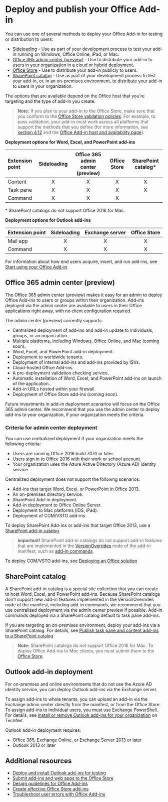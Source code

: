 
# Deploy and publish your Office Add-in

You can use one of several methods to deploy your Office Add-in for testing or distribution to users: 

- [Sideloading](../testing/create-a-network-shared-folder-catalog-for-task-pane-and-content-add-ins.md) - Use as part of your development process to test your add-in running on Windows, Office Online, iPad, or Mac.
- [Office 365 admin center (preview)](#office-365-admin-center-preview) - Use to distribute your add-in to users in your organization in a cloud or hybrid deployment.
- [Office Store] - Use to distribute your add-in publicly to users.
- [SharePoint catalog](publish-task-pane-and-content-add-ins-to-an-add-in-catalog.md) - Use as part of your development process to test your add-in, or, in an on-premises environment, to distribute your add-in to users in your organization.

The options that are available depend on the Office host that you're targeting and the type of add-in you create.

>**Note:** If you plan to your add-in to the Office Store, make sure that you conform to the [Office Store validation policies](https://msdn.microsoft.com/en-us/library/jj220035.aspx). For example, to pass validation, your add-in must work across all platforms that support the methods that you define (for more information, see [section 4.12](https://dev.office.com/officestore/docs/validation-policies#4-apps-and-add-ins-behave-predictably) and the [Office Add-in host and availability page](https://dev.office.com/add-in-availability)).

**Deployment options for Word, Excel, and PowerPoint add-ins**

| Extension point            | Sideloading | Office 365 admin center (preview) |Office Store| SharePoint catalog*  |
|:----------------|:-----------:|:------------------:|:-------------------------------:|:------------:|
| Content         | X           | X                  | X                               | X|
| Task pane       | X           | X                  | X                               | X|
| Command 		  | X           | X                  | X                               |              |

&#42; SharePoint catalogs do not support Office 2016 for Mac.

**Deployment options for Outlook add-ins**

| Extension point     | Sideloading | Exchange server | Office Store |
|:---------|:-----------:|:---------------:|:------------:|
| Mail app | X           | X               | X            |
| Command  | X           | X               | X            |


For information about how end users acquire, insert, and run add-ins, see [Start using your Office Add-in](https://support.office.com/en-ie/article/Start-using-your-Office-Add-in-82e665c4-6700-4b56-a3f3-ef5441996862?ui=en-US&rs=en-IE&ad=IE).

## Office 365 admin center (preview)

The Office 365 admin center (preview) makes it easy for an admin to deploy Office Add-ins to users or groups within their organization. Add-ins deployed via the admin center are available to users in their Office applications right away, with no client configuration required.

The admin center (preview) currently supports:

- Centralized deployment of add-ins and add-in update to individuals, groups, or an organization.
- Multiple platforms, including Windows, Office Online, and Mac (coming soon).
- Word, Excel, and PowerPoint add-in deployment.
- Deployment to worldwide tenants.
- Deployment of internal add-ins and add-ins provided by ISVs.
- Cloud-hosted Office Add-ins.
- A pre-deployment validation checking service.
- Automatic installation of Word, Excel, and PowerPoint add-ins on launch of the application.
- Add-in URLs hosted within your firewall.
- Deployment of Office Store add-ins (coming soon).

Future investments in add-in deployment scenarios will focus on the Office 365 admin center. We recommend that you use the admin center to deploy add-ins to your organization, if your organization meets the criteria.

### Criteria for admin center deployment 

You can use centralized deployment if your organization meets the following criteria:

- Users are running Office 2016 build 7070 or later.
- Users sign in to Office 2016 with their work or school account.
- Your organization uses the Azure Active Directory (Azure AD) identity service.

Centralized deployment does not support the followng scenarios:

- Add-ins that target Word, Excel, or PowerPoint in Office 2013.
- An on-premises directory service.
- SharePoint Add-in deployment.
- Add-in deployment to Office Online Server.
- Deployment to Mac platforms (iOS, iPad).
- Deployment of COM/VSTO add-ins.

To deploy SharePoint Add-ins or add-ins that target Office 2013, use a [SharePoint add-in catalog](publish-task-pane-and-content-add-ins-to-an-add-in-catalog.md).

>**Important!** SharePoint add-in catalogs do not support add-in features that are implemented in the [VersionOverrides](../../reference/manifest/versionoverrides.md) node of the add-in manifest, such as [add-in commands](../design/add-in-commands.md). 

To deploy COM/VSTO add-ins, see [Deploying an Office solution](https://msdn.microsoft.com/en-us/library/bb386179.aspx)

## SharePoint catalog

A SharePoint add-in catalog is a special site collection that you can create to host Word, Excel, and PowerPoint add-ins. Because SharePoint catalogs don't support new add-in features implemented in the VersionOverrides node of the manifest, including add-in commands, we recommend that you use centralized deployment via the admin center preview if possible. Add-in commands deployed via a SharePoint catalog default to task pane add-ins.

If you are targeting an on-premises environment, deploy your add-ins via a SharePoint catalog. For details, see [Publish task pane and content add-ins to a SharePoint catalog](publish-task-pane-and-content-add-ins-to-an-add-in-catalog.md).

> **Note:** SharePoint catalogs do not support Office 2016 for Mac. To deploy Office Add-ins to Mac clients, you must submit them to the [Office Store]. 

## Outlook add-in deployment

For on-premises and online environments that do not use the Azure AD identity service, you can deploy Outlook add-ins via the Exchange server. 

To assign add-ins to whole tenants, you can upload an add-in via the Exchange admin center directly from the manifest, or from the Office Store. To assign add-ins to individual users, you must use Exchange PowerShell. For details, see [Install or remove Outlook add-ins for your organization](https://technet.microsoft.com/en-us/library/jj943752(v=exchg.150).aspx) on TechNet.

Outlook add-in deployment requires:

- Office 365, Exchange Online, or Exchange Server 2013 or later
- Outlook 2013 or later

## Additional resources

- [Deploy and install Outlook add-ins for testing](../outlook/testing-and-tips.md) 
- [Submit add-ins and web apps to the Office Store][Office Store]
- [Design guidelines for Office Add-ins](../design/add-in-design)
- [Create effective Office Store add-ins](https://msdn.microsoft.com/en-us/library/jj635874.aspx)
- [Troubleshoot user errors with Office Add-ins](../testing/testing-and-troubleshooting.md)

[Office Store]: http://msdn.microsoft.com/library/ff075782-1303-4517-91cc-b3d730e9b9ae%28Office.15%29.aspx
[Office Add-in host and platform availability]: http://dev.office.com/add-in-availability
